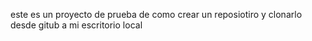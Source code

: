 este es un proyecto de prueba de como crear un reposiotiro y clonarlo desde gitub a mi escritorio local 

